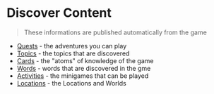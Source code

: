 # Discover Content

> These informations are published automatically from the game

- [Quests](./quests/index.md) - the adventures you can play
- [Topics](./topics/index.md) - the topics that are discovered
- [Cards](./cards/index.md) - the "atoms" of knowledge of the game
- [Words](./words/index.md) - words that are discovered in the gme
- [Activities](./activities/index.md) - the minigames that can be played
- [Locations](./locations/index.md) - the Locations and Worlds
